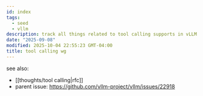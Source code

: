 ```yaml
---
id: index
tags:
  - seed
  - vllm
description: track all things related to tool calling supports in vLLM
date: "2025-09-08"
modified: 2025-10-04 22:55:23 GMT-04:00
title: tool calling wg
---
```


see also:

- [[thoughts/tool calling|rfc]]
- parent issue: https://github.com/vllm-project/vllm/issues/22918
